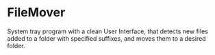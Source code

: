 # FileMover
System tray program with a clean User Interface, that detects new files added to a folder with specified suffixes, and moves them to a desired folder.




